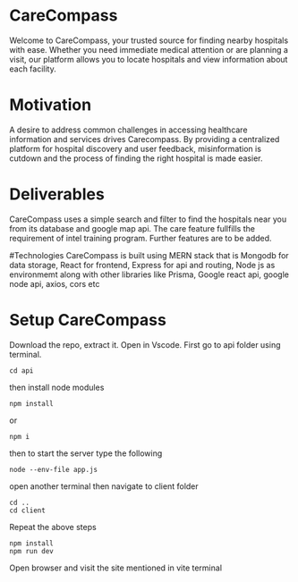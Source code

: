 # CareCompass
 Welcome to CareCompass, your trusted source for finding nearby hospitals with ease. Whether you need immediate medical attention or are planning a visit, our platform allows you to locate hospitals and view information about each facility.

# Motivation
A desire to address common challenges in accessing healthcare information and services drives Carecompass. By providing a centralized platform for hospital discovery and user feedback,
misinformation is cutdown and the process of finding the right hospital is made easier. 

# Deliverables

CareCompass uses a simple search and filter to find the hospitals near you from its database and google map api.
The care feature fullfills the requirement of intel training program. Further features are to be added.

#Technologies
CareCompass is built using MERN stack that is Mongodb for data storage, React for frontend,
Express for api and routing, Node js as environmemt along with other libraries like Prisma,
Google react api, google node api, axios, cors etc

# Setup CareCompass
Download the repo, extract it. Open in Vscode.
First go to api folder using terminal.
```
cd api
```
then install node modules
```
npm install
```
or
```
npm i
```
then to start the server type the following
```
node --env-file app.js
```
open another terminal
then navigate to client folder
```
cd ..
cd client
```
Repeat the above steps
```
npm install
npm run dev
```

Open browser and visit the site mentioned in vite terminal
